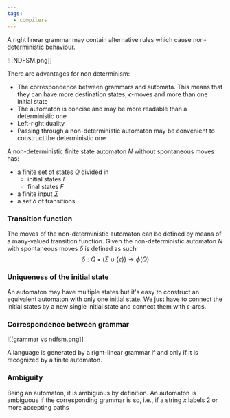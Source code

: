 ```yaml
---
tags:
  - compilers
---
```

A right linear grammar may contain alternative rules which cause non-deterministic behaviour.

![[NDFSM.png]]

There are advantages for non determinism:
- The correspondence between grammars and automata. This means that they can have more destination states, $\epsilon$-moves and more than one initial state
- The automaton is concise and may be more readable than a deterministic one
- Left-right duality
- Passing through a non-deterministic automaton may be convenient to construct the deterministic one

A non-deterministic finite state automaton $N$ without spontaneous moves has:
- a finite set of states $Q$ divided in
	- initial states $I$
	- final states $F$ 
- a finite input $\Sigma$
- a set $\delta$ of transitions
### Transition function

The moves of the non-deterministic automaton can be defined by means of a many-valued transition function. Given the non-deterministic automaton $N$ with spontaneous moves $\delta$ is defined as such
$$
\delta: Q \times (\Sigma \cup \{ \epsilon \}) \to \phi(Q)
$$
### Uniqueness of the initial state

An automaton may have multiple states but it's easy to construct an equivalent automaton with only one initial state. We just have to connect the initial states by a new single initial state and connect them with $\epsilon$-arcs.
### Correspondence between grammar

![[grammar vs ndfsm.png]]

A language is generated by a right-linear grammar if and only if it is recognized by a finite automaton.
### Ambiguity

Being an automaton, it is ambiguous by definition. An automaton is ambiguous if the corresponding grammar is so, i.e., if a string $x$ labels 2 or more accepting paths